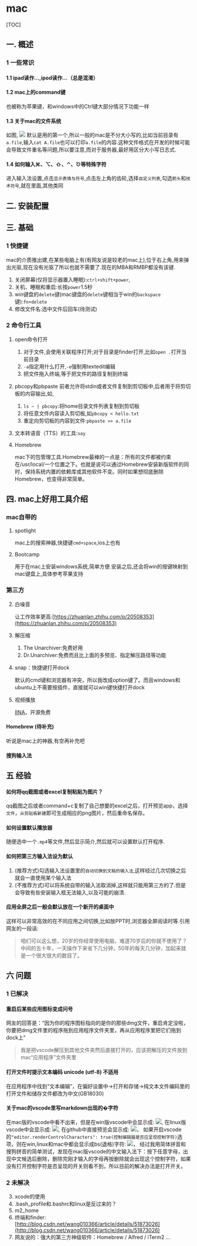 # mac
[TOC]
## 一. 概述
### 1 一些常识
#### 1.1 ipad读作...,ipod读作...（总是混淆）
#### 1.2 mac上的command键
也被称为苹果键，和windows中的Ctrl键大部分情况下功能一样
#### 1.3 关于mac的文件系统
如图,
![](../picture/mac/0-4-fileSys.png)
默认是用的第一个,所以一般的mac是不分大小写的,比如当前目录有`a.file`,输入`cat A.file`也可以打印`a.file`的内容.这种文件格式在开发的时候可能会导致文件重名等问题,所以要注意,而对于服务器,最好用区分大小写日志式.
#### 1.4 如何输入⌘、⌥、⇧、⌃、⎋等特殊字符
进入输入法设置,点击`显示表情与符号`,点击左上角的齿轮,选择`自定义列表`,勾选`箭头`和`技术符号`,就在里面,其他类同
## 二. 安装配置
## 三. 基础
### 1 快捷键
mac的介质推出建,在某些电脑上有(有网友说是较老的mac上),位于右上角,用来弹出光驱,现在没有光驱了所以也就不需要了.现在的MBA和RMBP都没有该键.
1. 关闭屏幕(仅将显示器置入睡眠):`ctrl+shift+power`,
2. 关机、睡眠和重启:长按`power`1.5秒
3. win键盘的`delete`键(mac键盘的`delete`键相当于win的`backspace`键):`fn+delete`
4. 修改文件名:选中文件后回车(待测试)
### 2 命令行工具
1. open命令打开
    1. 对于文件,会使用关联程序打开;对于目录是finder打开,比如`open .`打开当前目录
    2. `-a`指定用什么打开,`-e`强制用textedit编辑
    3. 把文件拖入终端,等于把文件的路径复制到终端
2. pbcopy和pbpaste
    前者允许将stdin或者文件复制到剪切板中,后者用于将剪切板的内容输出,如,
    1. `ls ~ | pbcopy`:将home目录文件列表复制到剪切板
    2. 将任意文件内容读入剪切板,如`pbcopy < hello.txt`
    3. 重定向剪切板的内容到文件:`pbpaste >> a.file`
3. 文本转语音（TTS）的工具:`say`
4. Homebrew

    mac下的包管理工具.Homebrew最棒的一点是：所有的文件都被约束在/usr/local/一个位置之下。也就是说可以通过Homebrew安装新版软件的同时，保持系统内置的依赖库或其他软件不变。同时如果想彻底删除Homebrew，也变得非常简单。
## 四. mac上好用工具介绍
### mac自带的
1. spotlight

    mac上的搜索神器,快捷键`cmd+space`,ios上也有
2. Bootcamp

    用于在mac上安装windows系统,简单方便.安装之后,还会将win的按键映射到mac键盘上,具体参考苹果支持
### 第三方
2. 白噪音
    
    让工作效率更高:[https://zhuanlan.zhihu.com/p/20508353](https://zhuanlan.zhihu.com/p/20508353)
3. 解压缩
    1. The Unarchiver:免费好用
    2. Dr.Unarchiver:免费而且比上面的多预览、指定解压路径等功能
4. snap：快捷键打开dock

    默认的cmd键和浏览器有冲突，所以我改成option键了。而且windows和ubuntu上不需要按插件，直接就可以win键快捷打开dock
5. 视频播放

    [IINA](https://lhc70000.github.io/iina/zh-cn/)，开源免费
#### Homebrew (待补充)
听说是mac上的神器,有空再补充吧
#### 搜狗输入法
## 五 经验
#### 如何将qq截图或者excel复制粘贴为图片？  
qq截图之后或者command+c复制了自己想要的excel之后，打开预览app，选择`文件`，`从剪贴板新建`即可生成相应的png图片，然后重命名保存。

#### 如何设置默认播放器
随便选中一个`.mp4`等文件,然后显示简介,然后就可以设置默认打开程序.

#### 如何把第三方输入法设为默认
1. (推荐方式)勾选输入法设置里的`自动切换到文稿的输入法`,这样经过几次切换之后就会一直使用某个输入法
2. (不推荐方式)可以将系统自带的输入法取消掉,这样就只能用第三方的了.但是会导致有些安装输入框无法输入,以及可能的崩溃.
#### 应用全屏之后一般会默认放在一个新开的桌面中
这样可以非常高效的在不同应用之间切换,比如放PPT时,浏览器全屏阅读时等.引用网友的一段话:

>咱们可以这么想，20岁的你经常使用电脑，难道70岁后的你就不使用了？中间的五十年，一天操作下来省下几分钟，50年的每天几分钟，加起来就是一个很大很大的数目了。

## 六 问题
### 1 已解决
#### 重启后某些应用图标变成问号  
网友的回答是：“因为你的程序图标指向的是你的那些dmg文件，重启肯定没啦，你要把dmg文件里的程序拖到应用程序文件夹里，再从应用程序里把它们拖到dock上”
>我是把vscode解压到其他文件夹然后直接打开的，应该把解压的文件放到mac“应用程序”文件夹里
#### 打开文件时提示文本编码 unicode (utf-8) 不适用
在应用程序中找到“文本编辑”，在偏好设置中->打开和存储->纯文本文件编码里的打开文件和储存文件都改为中文(GB18030)
#### 关于mac的vscode里写markdown出现的�字符
在mac版的vscode中看不出来，但是在win版vscode中会显示成:
![](../picture/mac/0-0-falseInWin.png),
在linux版vscode中会显示成:
![](../picture/mac/0-1-falseInLinux.png),
在github中直接预览会显示成:
![](../picture/mac/0-2-InGithub.png)，
如果开启vscode的`"editor.renderControlCharacters": true(控制编辑器是否应呈现控制字符)`选项，则在win,linux和mac中都会显示成bs(退格)字符:
![](../picture/mac/0-3-trueInWin.png)，
经过我用简体拼音和搜狗拼音的简单测试，发现在mac版vscode的中文输入法下：按下任意字母，出现中文候选后删除，删除完刚才输入的字母再按删除就会出现这个控制字符，如果没有打开控制字符是否呈现的开关则看不到，所以目前的解决办法是打开开关。
### 2 未解决
3. xcode的使用
4. .bash_profile和.bashrc和linux是反过来的？
5. m2_home
6. 终端和finder:[http://blog.csdn.net/wang010366/article/details/51873026](http://blog.csdn.net/wang010366/article/details/51873026)
7. 网友说的：强大的第三方神级软件：Homebrew / Alfred / iTerm2 ...
